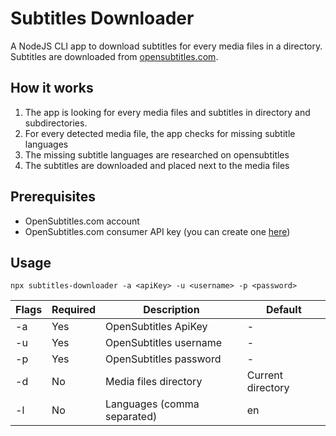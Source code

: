 # Subtitles Downloader

A NodeJS CLI app to download subtitles for every media files in a directory.
Subtitles are downloaded from [opensubtitles.com](https://opensubtitles.com).

## How it works

1. The app is looking for every media files and subtitles in directory and subdirectories.
2. For every detected media file, the app checks for missing subtitle languages
3. The missing subtitle languages are researched on opensubtitles
4. The subtitles are downloaded and placed next to the media files

## Prerequisites
- OpenSubtitles.com account
- OpenSubtitles.com consumer API key (you can create one [here](https://www.opensubtitles.com/fr/consumers))

## Usage
`npx subtitles-downloader -a <apiKey> -u <username> -p <password>`

| Flags | Required | Description                 | Default           |
|-------|----------|-----------------------------|-------------------|
| -a    | Yes      | OpenSubtitles ApiKey        | -                 |
| -u    | Yes      | OpenSubtitles username      | -                 |
| -p    | Yes      | OpenSubtitles password      | -                 |
| -d    | No       | Media files directory       | Current directory |
| -l    | No       | Languages (comma separated) | en                |
